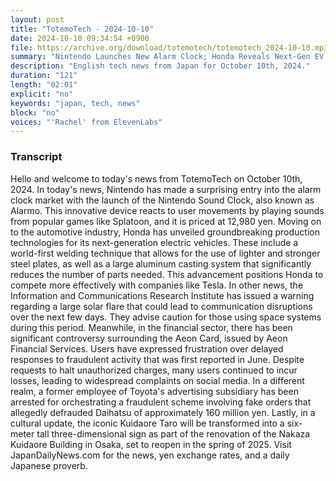 ```yaml
---
layout: post
title: "TotemoTech - 2024-10-10"
date: 2024-10-10 09:34:54 +0900
file: https://archive.org/download/totemotech/totemotech_2024-10-10.mp3
summary: "Nintendo Launches New Alarm Clock; Honda Reveals Next-Gen EV Production Tech, & more…"
description: "English tech news from Japan for October 10th, 2024."
duration: "121"
length: "02:01"
explicit: "no"
keywords: "japan, tech, news"
block: "no"
voices: "'Rachel' from ElevenLabs"
---
```


### Transcript

Hello and welcome to today's news from TotemoTech on October 10th, 2024. In today's news, Nintendo has made a surprising entry into the alarm clock market with the launch of the Nintendo Sound Clock, also known as Alarmo. This innovative device reacts to user movements by playing sounds from popular games like Splatoon, and it is priced at 12,980 yen. Moving on to the automotive industry, Honda has unveiled groundbreaking production technologies for its next-generation electric vehicles. These include a world-first welding technique that allows for the use of lighter and stronger steel plates, as well as a large aluminum casting system that significantly reduces the number of parts needed. This advancement positions Honda to compete more effectively with companies like Tesla. In other news, the Information and Communications Research Institute has issued a warning regarding a large solar flare that could lead to communication disruptions over the next few days. They advise caution for those using space systems during this period. Meanwhile, in the financial sector, there has been significant controversy surrounding the Aeon Card, issued by Aeon Financial Services. Users have expressed frustration over delayed responses to fraudulent activity that was first reported in June. Despite requests to halt unauthorized charges, many users continued to incur losses, leading to widespread complaints on social media. In a different realm, a former employee of Toyota's advertising subsidiary has been arrested for orchestrating a fraudulent scheme involving fake orders that allegedly defrauded Daihatsu of approximately 160 million yen. Lastly, in a cultural update, the iconic Kuidaore Taro will be transformed into a six-meter tall three-dimensional sign as part of the renovation of the Nakaza Kuidaore Building in Osaka, set to reopen in the spring of 2025.   Visit JapanDailyNews.com for the news, yen exchange rates, and a daily Japanese proverb.
